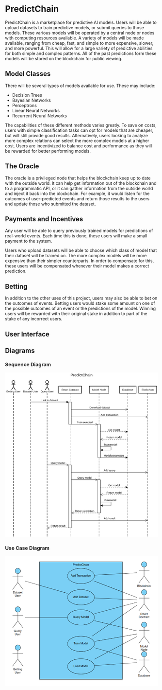 # PredictChain

PredictChain is a marketplace for predictive AI models. Users will be able to upload datasets
to train predictive models, or submit queries to those models.  These various models will be 
operated by a central node or nodes with computing resources available. A variety of models will be 
made available, ranging from cheap, fast, and simple to more expensive, slower, and more powerful. 
This will allow for a large variety of predictive abilities for both simple and complex patterns.
All of the past predictions form these models will be stored on the blockchain for public viewing.

## Model Classes

There will be several types of models available for use.  These may include:

- Decision Trees
- Bayesian Networks
- Perceptrons
- Linear Neural Networks
- Recurrent Neural Networks

The capabilities of these different methods varies greatly.  To save on costs, users with simple
classification tasks can opt for models that are cheaper, but will still provide good results.
Alternatively, users looking to analyze more complex relations can select the more complex models
at a higher cost.  Users are incentivized to balance cost and performance as they will be rewarded
for better performing models.

## The Oracle

The oracle is a privileged node that helps the blockchain keep up to date with the outside world.
It can help get information out of the blockchain and to a programmatic API, or it can gather 
information from the outside world and inject it back into the blockchain.  For example, it would
listen for the outcomes of user-predicted events and return those results to the users and update
those who submitted the dataset.

## Payments and Incentives

Any user will be able to query previously trained models for predictions of real-world events.
Each time this is done, these users will make a small payment to the system.

Users who upload datasets will be able to choose which class of model that their dataset will be
trained on.  The more complex models will be more expensive than their simpler counterparts.
In order to compensate for this, these users will be compensated whenever their model makes a correct
prediction.

## Betting

In addition to the other uses of this project, users may also be able to bet on the outcomes of events.
Betting users would stake some amount on one of the possible outcomes of an event or the predictions
of the model.  Winning users will be rewarded with their original stake in addition to part of the
stake of any incorrect users.

## User Interface

## Diagrams

### Sequence Diagram

![Sequence Diagram](img/PredictChainSequence.png)

### Use Case Diagram

![Sequence Diagram](img/PredictChainUseCase.png)